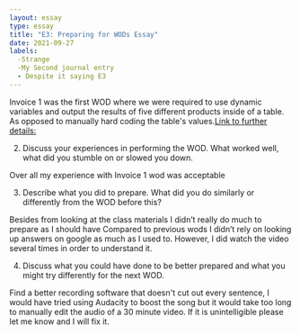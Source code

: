 ```yaml
---
layout: essay
type: essay
title: "E3: Preparing for WODs Essay"
date: 2021-09-27
labels:
  -Strange 
  -My Second journal entry
  - Despite it saying E3
--- 
```

Invoice 1 was the first WOD where we were required to use dynamic variables and output the results of five different products inside of a table. As opposed to manually hard coding the table's values.[Link to further details:](https://dport96.github.io/ITM352/morea/060.expressions-operators/experience-preparing-for-WOD.html)

2) Discuss your experiences in performing the WOD. What worked well, what did you stumble on or slowed you down.

Over all my experience with Invoice 1 wod was acceptable 

3) Describe what you did to prepare. What did you do similarly or differently from the WOD before this?

Besides from looking at the class materials I didn’t really do much to prepare as I should have 
Compared to previous wods I didn’t rely on looking up answers on google as much as I used to. However, I did watch the video several times in order to understand it.

4) Discuss what you could have done to be better prepared and what you might try differently for the next WOD.

 Find a better recording software that doesn't cut out every sentence, I would have tried using Audacity to boost the song but it would take too long to manually edit the audio of a 30 minute video. If it is unintelligible please let me know and I will fix it.


